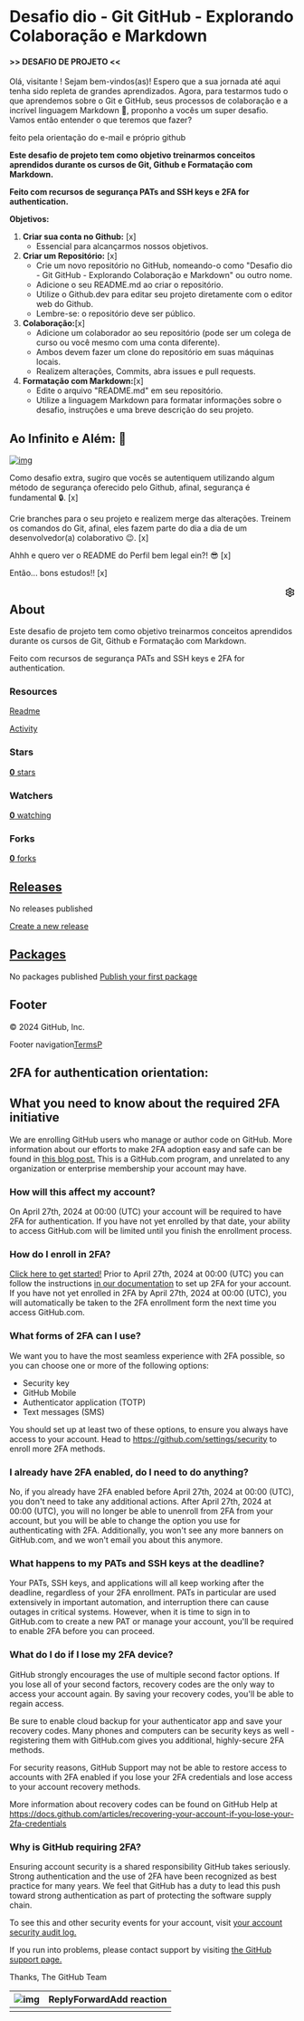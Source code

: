 # Desafio dio - Git  GitHub - Explorando Colaboração e Markdown

#### >> DESAFIO DE PROJETO <<

Olá, visitante ! Sejam bem-vindos(as)! Espero que a sua jornada até aqui tenha sido repleta de grandes aprendizados. Agora, para testarmos tudo o que aprendemos sobre o Git e GitHub, seus processos de colaboração e a incrível linguagem Markdown 💞, proponho a vocês um super desafio. Vamos então entender o que teremos que fazer? 

feito pela orientação do e-mail e próprio github

**Este desafio de projeto tem como objetivo treinarmos conceitos aprendidos durante os cursos de Git, Github e Formatação com Markdown.**

**Feito com recursos de segurança PATs and SSH keys e 2FA for authentication.**



**Objetivos:**

1. **Criar sua conta no Github:** [x]
   - Essencial para alcançarmos nossos objetivos.
2. **Criar um Repositório:** [x]
   - Crie um novo repositório no GitHub, nomeando-o como "Desafio dio - Git  GitHub - Explorando Colaboração e Markdown" ou outro nome.
   - Adicione o seu README.md ao criar o repositório.
   - Utilize o Github.dev para editar seu projeto diretamente com o editor web do Github.
   - Lembre-se: o repositório deve ser público.
3. **Colaboração:**[x]
   - Adicione um colaborador ao seu repositório (pode ser um colega de curso ou você mesmo com uma conta diferente).
   - Ambos devem fazer um clone do repositório em suas máquinas locais.
   - Realizem alterações, Commits, abra issues e pull requests.
4. **Formatação com Markdown:**[x]
   - Edite o arquivo "README.md" em seu repositório.
   - Utilize a linguagem Markdown para formatar informações sobre o desafio, instruções e uma breve descrição do seu projeto.

## Ao Infinito e Além: 🚀



[![img](https://camo.githubusercontent.com/3a69d83abfc959deb405979a9b069ebb974bd2a4b3cb9f1c364fb73a7bf6d61a/68747470733a2f2f692e70696e696d672e636f6d2f6f726967696e616c732f36622f37652f64332f36623765643339633337353163393264663264336563653136613332393932352e676966)](https://camo.githubusercontent.com/3a69d83abfc959deb405979a9b069ebb974bd2a4b3cb9f1c364fb73a7bf6d61a/68747470733a2f2f692e70696e696d672e636f6d2f6f726967696e616c732f36622f37652f64332f36623765643339633337353163393264663264336563653136613332393932352e676966)

Como desafio extra, sugiro que vocês se autentiquem utilizando algum método de segurança oferecido pelo Github, afinal, segurança é fundamental 🔒. [x]

Crie branches para o seu projeto e realizem merge das alterações. Treinem os comandos do Git, afinal, eles fazem parte do dia a dia de um desenvolvedor(a) colaborativo 😉. [x]

Ahhh e quero ver o README do Perfil bem legal ein?! 😎 [x]

Então... bons estudos!! [x]

<details class="details-reset details-overlay details-overlay-dark " style="box-sizing: border-box; display: block;"><summary class="float-right" role="button" style="box-sizing: border-box; display: list-item; cursor: pointer; float: right !important; list-style: none; transition: color 80ms cubic-bezier(0.33, 1, 0.68, 1) 0s, background-color, box-shadow, border-color;"><div class="Link--secondary pt-1 pl-2" style="box-sizing: border-box; padding-top: var(--base-size-4, 4px) !important; padding-left: var(--base-size-8, 8px) !important; color: var(--fgColor-muted, var(--color-fg-muted)) !important;"><svg aria-label="Edit repository metadata" role="img" height="16" viewBox="0 0 16 16" version="1.1" width="16" data-view-component="true" class="octicon octicon-gear float-right"><path d="M8 0a8.2 8.2 0 0 1 .701.031C9.444.095 9.99.645 10.16 1.29l.288 1.107c.018.066.079.158.212.224.231.114.454.243.668.386.123.082.233.09.299.071l1.103-.303c.644-.176 1.392.021 1.82.63.27.385.506.792.704 1.218.315.675.111 1.422-.364 1.891l-.814.806c-.049.048-.098.147-.088.294.016.257.016.515 0 .772-.01.147.038.246.088.294l.814.806c.475.469.679 1.216.364 1.891a7.977 7.977 0 0 1-.704 1.217c-.428.61-1.176.807-1.82.63l-1.102-.302c-.067-.019-.177-.011-.3.071a5.909 5.909 0 0 1-.668.386c-.133.066-.194.158-.211.224l-.29 1.106c-.168.646-.715 1.196-1.458 1.26a8.006 8.006 0 0 1-1.402 0c-.743-.064-1.289-.614-1.458-1.26l-.289-1.106c-.018-.066-.079-.158-.212-.224a5.738 5.738 0 0 1-.668-.386c-.123-.082-.233-.09-.299-.071l-1.103.303c-.644.176-1.392-.021-1.82-.63a8.12 8.12 0 0 1-.704-1.218c-.315-.675-.111-1.422.363-1.891l.815-.806c.05-.048.098-.147.088-.294a6.214 6.214 0 0 1 0-.772c.01-.147-.038-.246-.088-.294l-.815-.806C.635 6.045.431 5.298.746 4.623a7.92 7.92 0 0 1 .704-1.217c.428-.61 1.176-.807 1.82-.63l1.102.302c.067.019.177.011.3-.071.214-.143.437-.272.668-.386.133-.066.194-.158.211-.224l.29-1.106C6.009.645 6.556.095 7.299.03 7.53.01 7.764 0 8 0Zm-.571 1.525c-.036.003-.108.036-.137.146l-.289 1.105c-.147.561-.549.967-.998 1.189-.173.086-.34.183-.5.29-.417.278-.97.423-1.529.27l-1.103-.303c-.109-.03-.175.016-.195.045-.22.312-.412.644-.573.99-.014.031-.021.11.059.19l.815.806c.411.406.562.957.53 1.456a4.709 4.709 0 0 0 0 .582c.032.499-.119 1.05-.53 1.456l-.815.806c-.081.08-.073.159-.059.19.162.346.353.677.573.989.02.03.085.076.195.046l1.102-.303c.56-.153 1.113-.008 1.53.27.161.107.328.204.501.29.447.222.85.629.997 1.189l.289 1.105c.029.109.101.143.137.146a6.6 6.6 0 0 0 1.142 0c.036-.003.108-.036.137-.146l.289-1.105c.147-.561.549-.967.998-1.189.173-.086.34-.183.5-.29.417-.278.97-.423 1.529-.27l1.103.303c.109.029.175-.016.195-.045.22-.313.411-.644.573-.99.014-.031.021-.11-.059-.19l-.815-.806c-.411-.406-.562-.957-.53-1.456a4.709 4.709 0 0 0 0-.582c-.032-.499.119-1.05.53-1.456l.815-.806c.081-.08.073-.159.059-.19a6.464 6.464 0 0 0-.573-.989c-.02-.03-.085-.076-.195-.046l-1.102.303c-.56.153-1.113.008-1.53-.27a4.44 4.44 0 0 0-.501-.29c-.447-.222-.85-.629-.997-1.189l-.289-1.105c-.029-.11-.101-.143-.137-.146a6.6 6.6 0 0 0-1.142 0ZM11 8a3 3 0 1 1-6 0 3 3 0 0 1 6 0ZM9.5 8a1.5 1.5 0 1 0-3.001.001A1.5 1.5 0 0 0 9.5 8Z"></path></svg></div></summary></details>

## About

Este desafio de projeto tem como objetivo treinarmos conceitos aprendidos durante os cursos de Git, Github e Formatação com Markdown.

Feito com recursos de segurança PATs and SSH keys e 2FA for authentication.

### Resources

[ Readme](https://github.com/Mario-Lacerda/Desafio_Github_Markdow-F-MARIOn#readme-ov-file)

[ Activity](https://github.com/Mario-Lacerda/Desafio_Github_Markdow-F-MARIOn/activity)

### Stars

[ **0** stars](https://github.com/Mario-Lacerda/Desafio_Github_Markdow-F-MARIOn/stargazers)

### Watchers

[ **0** watching](https://github.com/Mario-Lacerda/Desafio_Github_Markdow-F-MARIOn/watchers)

### Forks

[ **0** forks](https://github.com/Mario-Lacerda/Desafio_Github_Markdow-F-MARIOn/forks)

## [Releases](https://github.com/Mario-Lacerda/Desafio_Github_Markdow-F-MARIOn/releases)

No releases published

[Create a new release](https://github.com/Mario-Lacerda/Desafio_Github_Markdow-F-MARIOn/releases/new)

## [Packages](https://github.com/users/Mario-Lacerda/packages?repo_name=Desafio_Github_Markdow-F-MARIOn)

No packages published
[Publish your first package](https://github.com/Mario-Lacerda/Desafio_Github_Markdow-F-MARIOn/packages)

## Footer

© 2024 GitHub, Inc.

Footer navigation[Terms](https://docs.github.com/site-policy/github-terms/github-terms-of-service)[P](https://docs.github.com/site-policy/privacy-policies/github-privacy-statement)



## 2FA for authentication orientation:



## What you need to know about the required 2FA initiative

We are enrolling GitHub users who manage or author code on GitHub. More information about our efforts to make 2FA adoption easy and safe can be found in [this blog post.](https://github.blog/2023-03-09-raising-the-bar-for-software-security-github-2fa-begins-march-13) This is a GitHub.com program, and unrelated to any organization or enterprise membership your account may have.

### How will this affect my account?

On April 27th, 2024 at 00:00 (UTC) your account will be required to have 2FA for authentication. If you have not yet enrolled by that date, your ability to access GitHub.com will be limited until you finish the enrollment process.

### How do I enroll in 2FA?

[Click here to get started!](https://github.com/settings/two_factor_authentication/setup/intro) Prior to April 27th, 2024 at 00:00 (UTC) you can follow the instructions [in our documentation](https://docs.github.com/articles/configuring-two-factor-authentication) to set up 2FA for your account. If you have not yet enrolled in 2FA by April 27th, 2024 at 00:00 (UTC), you will automatically be taken to the 2FA enrollment form the next time you access GitHub.com.

### What forms of 2FA can I use?

We want you to have the most seamless experience with 2FA possible, so you can choose one or more of the following options:

- Security key
- GitHub Mobile
- Authenticator application (TOTP)
- Text messages (SMS)

You should set up at least two of these options, to ensure you always have access to your account. Head to https://github.com/settings/security to enroll more 2FA methods.

### I already have 2FA enabled, do I need to do anything?

No, if you already have 2FA enabled before April 27th, 2024 at 00:00 (UTC), you don't need to take any additional actions. After April 27th, 2024 at 00:00 (UTC), you will no longer be able to unenroll from 2FA from your account, but you will be able to change the option you use for authenticating with 2FA. Additionally, you won't see any more banners on GitHub.com, and we won't email you about this anymore.

### What happens to my PATs and SSH keys at the deadline?

Your PATs, SSH keys, and applications will all keep working after the deadline, regardless of your 2FA enrollment. PATs in particular are used extensively in important automation, and interruption there can cause outages in critical systems. However, when it is time to sign in to GitHub.com to create a new PAT or manage your account, you'll be required to enable 2FA before you can proceed.

### What do I do if I lose my 2FA device?

GitHub strongly encourages the use of multiple second factor options. If you lose all of your second factors, recovery codes are the only way to access your account again. By saving your recovery codes, you'll be able to regain access.

Be sure to enable cloud backup for your authenticator app and save your recovery codes. Many phones and computers can be security keys as well - registering them with GitHub.com gives you additional, highly-secure 2FA methods.

For security reasons, GitHub Support may not be able to restore access to accounts with 2FA enabled if you lose your 2FA credentials and lose access to your account recovery methods.

More information about recovery codes can be found on GitHub Help at https://docs.github.com/articles/recovering-your-account-if-you-lose-your-2fa-credentials

### Why is GitHub requiring 2FA?

Ensuring account security is a shared responsibility GitHub takes seriously. Strong authentication and the use of 2FA have been recognized as best practice for many years. We feel that GitHub has a duty to lead this push toward strong authentication as part of protecting the software supply chain.

To see this and other security events for your account, visit [your account security audit log.](https://github.com/settings/security-log)

If you run into problems, please contact support by visiting [the GitHub support page.](https://github.com/contact)

Thanks,
The GitHub Team

| ![img](https://lh3.googleusercontent.com/a/ACg8ocLcjz04CmuVWKAtc0d7iJjIH-I4VfZLk_o25j8VGoEBs714Aw=s40-p-mo) | ReplyForwardAdd reaction |
| ------------------------------------------------------------ | ------------------------ |
|                                                              |                          |
